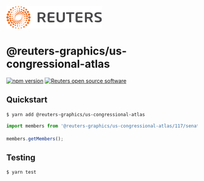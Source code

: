 ![](badge.svg)

# @reuters-graphics/us-congressional-atlas

[![npm version](https://badge.fury.io/js/%40reuters-graphics%2Fus-congressional-atlas.svg)](https://badge.fury.io/js/%40reuters-graphics%2Fus-congressional-atlas) [![Reuters open source software](https://badgen.net/badge/Reuters/open%20source/?color=ff8000)](https://github.com/reuters-graphics/)

## Quickstart

```
$ yarn add @reuters-graphics/us-congressional-atlas
```

```javascript
import members from '@reuters-graphics/us-congressional-atlas/117/senate';

members.getMembers();
```


## Testing

```
$ yarn test
```